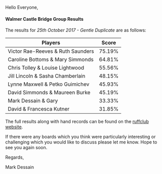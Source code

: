 
Hello Everyone,

#### Walmer Castle Bridge Group Results

The results for _25th October 2017 - Gentle Duplicate_ are as follows:

|Players                         | Score  | 	
|--------------------------------|--------|
|Victor Rae-Reeves & Ruth Saunders|75.19%|
|Caroline Bottoms & Mary Simmonds|64.81%|
|Chris Tolley & Louise Lightwood|55.56%|
|Jill Lincoln & Sasha Chamberlain|48.15%|
|Lynne Maxwell & Petko Guimichev|45.93%|
|David Simmonds & Maureen Burke|45.19%|
|Mark Dessain & Gary|33.33%|
|David & Francesca Kutner|31.85%|

The full results along with hand records can be found on the [ruffclub website](http://www.bridgewebs.com/cgi-bin/bwoi/bw.cgi?pid=display_rank&event=20171025_1&club=ruffclub).

If there were any boards which you think were particularly interesting or challenging which you would like to discuss please let me know. Hope to see you again soon.

Regards,

Mark Dessain
